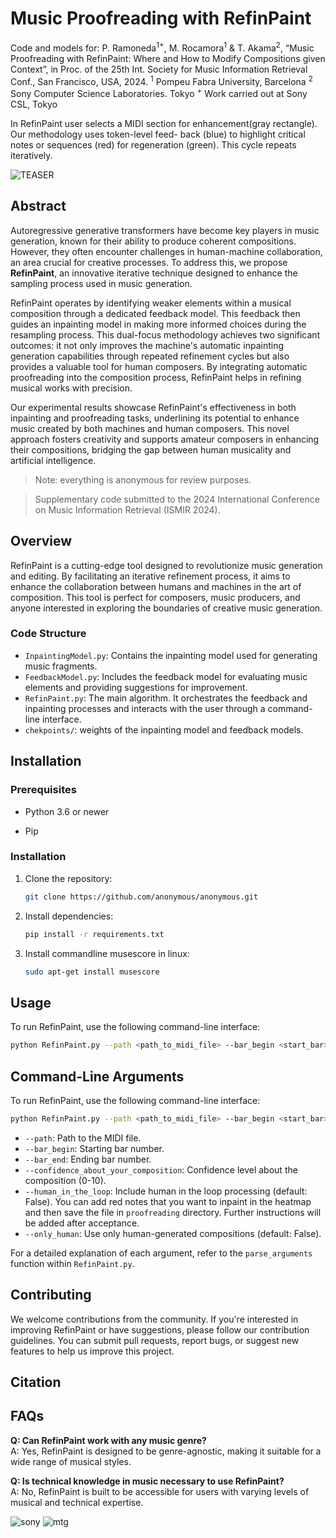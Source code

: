 # Music Proofreading with RefinPaint

Code and models for: P. Ramoneda<sup>1+</sup>, M. Rocamora<sup>1</sup> & T. Akama<sup>2</sup>, “Music Proofreading with RefinPaint: Where and How to Modify Compositions given Context”, in Proc. of the 25th Int. Society for Music Information Retrieval Conf., San Francisco, USA, 2024.
<sup>1</sup> Pompeu Fabra University, Barcelona
<sup>2</sup> Sony Computer Science Laboratories. Tokyo
<sup>+</sup> Work carried out at Sony CSL, Tokyo

In RefinPaint user selects a MIDI section for enhancement(gray rectangle). Our methodology uses token-level feed-
back (blue) to highlight critical notes or sequences (red) for regeneration (green). This cycle repeats iteratively.

![TEASER](https://github.com/PRamoneda/RefinPaint/assets/16807496/83cb5ba0-7d15-4fa1-add1-9bfe877c18c7)





## Abstract
Autoregressive generative transformers have become key players in music generation, known for their ability to produce coherent compositions. However, they often encounter challenges in human-machine collaboration, an area crucial for creative processes. To address this, we propose **RefinPaint**, an innovative iterative technique designed to enhance the sampling process used in music generation.

RefinPaint operates by identifying weaker elements within a musical composition through a dedicated feedback model. This feedback then guides an inpainting model in making more informed choices during the resampling process. This dual-focus methodology achieves two significant outcomes: it not only improves the machine's automatic inpainting generation capabilities through repeated refinement cycles but also provides a valuable tool for human composers. By integrating automatic proofreading into the composition process, RefinPaint helps in refining musical works with precision.

Our experimental results showcase RefinPaint's effectiveness in both inpainting and proofreading tasks, underlining its potential to enhance music created by both machines and human composers. This novel approach fosters creativity and supports amateur composers in enhancing their compositions, bridging the gap between human musicality and artificial intelligence.

>Note: everything is anonymous for review purposes.

>Supplementary code submitted to the 2024 International Conference on Music Information Retrieval (ISMIR 2024).

## Overview
RefinPaint is a cutting-edge tool designed to revolutionize music generation and editing. By facilitating an iterative refinement process, it aims to enhance the collaboration between humans and machines in the art of composition. This tool is perfect for composers, music producers, and anyone interested in exploring the boundaries of creative music generation.

### Code Structure
- `InpaintingModel.py`: Contains the inpainting model used for generating music fragments.
- `FeedbackModel.py`: Includes the feedback model for evaluating music elements and providing suggestions for improvement.
- `RefinPaint.py`: The main algorithm. It orchestrates the feedback and inpainting processes and interacts with the user through a command-line interface.
- `chekpoints/`: weights of the inpainting model and feedback models.

## Installation
### Prerequisites

- Python 3.6 or newer

- Pip



### Installation

1. Clone the repository:
   ```sh
   git clone https://github.com/anonymous/anonymous.git
   ```
   
2. Install dependencies:
   ```sh
   pip install -r requirements.txt
   ```

3. Install commandline musescore in linux:
   ```sh
   sudo apt-get install musescore
   ```

## Usage
To run RefinPaint, use the following command-line interface:

```bash
python RefinPaint.py --path <path_to_midi_file> --bar_begin <start_bar> --bar_end <end_bar> --confidence_about_your_composition <confidence_level> --human_in_the_loop --only_human <only_human>
```

## Command-Line Arguments
To run RefinPaint, use the following command-line interface:

```bash
python RefinPaint.py --path <path_to_midi_file> --bar_begin <start_bar> --bar_end <end_bar> --confidence_about_your_composition <confidence_level> --human_in_the_loop --only_human
```

- `--path`: Path to the MIDI file.
- `--bar_begin`: Starting bar number.
- `--bar_end`: Ending bar number.
- `--confidence_about_your_composition`: Confidence level about the composition (0-10).
- `--human_in_the_loop`: Include human in the loop processing (default: False). You can add red notes that you want to inpaint in the heatmap and then save the file in `proofreading` directory. Further instructions will be added after acceptance.
- `--only_human`: Use only human-generated compositions (default: False). 

For a detailed explanation of each argument, refer to the `parse_arguments` function within `RefinPaint.py`.

## Contributing
We welcome contributions from the community. If you're interested in improving RefinPaint or have suggestions, please follow our contribution guidelines. You can submit pull requests, report bugs, or suggest new features to help us improve this project.

## Citation

## FAQs
**Q: Can RefinPaint work with any music genre?**  
A: Yes, RefinPaint is designed to be genre-agnostic, making it suitable for a wide range of musical styles.

**Q: Is technical knowledge in music necessary to use RefinPaint?**  
A: No, RefinPaint is built to be accessible for users with varying levels of musical and technical expertise.

![sony](https://github.com/PRamoneda/RefinPaint/assets/16807496/d8106222-8ce1-4e95-ad2d-c551551f4d4a) ![mtg](https://github.com/PRamoneda/RefinPaint/assets/16807496/3ebc9341-82ce-4579-81b2-4b03f756c314)
